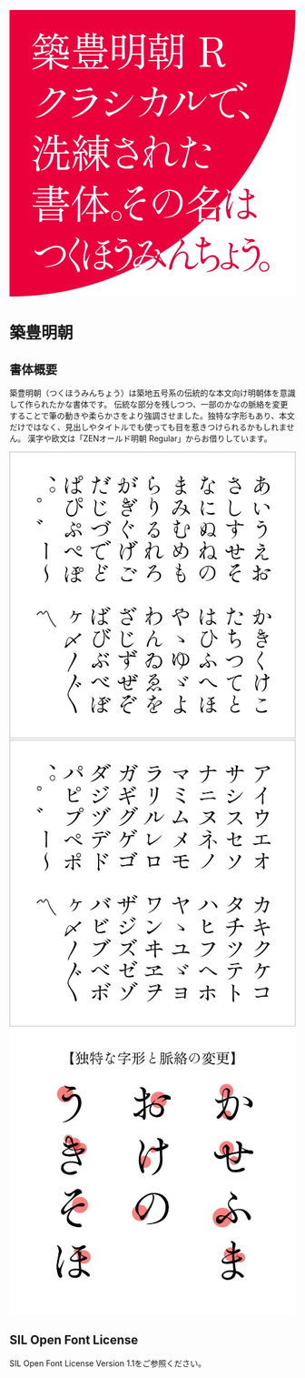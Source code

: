 ![Sample Image](title.png)


# 築豊明朝

## 書体概要

築豊明朝（つくほうみんちょう）は築地五号系の伝統的な本文向け明朝体を意識して作られたかな書体です。
伝統な部分を残しつつ、一部のかなの脈絡を変更することで筆の動きや柔らかさをより強調させました。独特な字形もあり、本文だけではなく、見出しやタイトルでも使っても目を惹きつけられるかもしれません。
漢字や欧文は「ZENオールド明朝 Regular」からお借りしています。

![Sample Image](image1.png)
![Sample Image](image2.png)
![Sample Image](image3.png)


## SIL Open Font License

SIL Open Font License Version 1.1をご参照ください。
